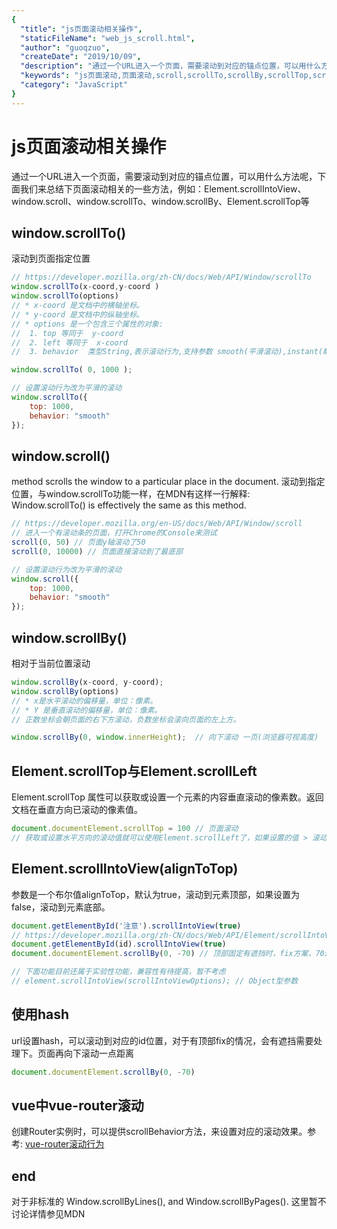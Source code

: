 ```yaml
---
{
  "title": "js页面滚动相关操作",
  "staticFileName": "web_js_scroll.html",
  "author": "guoqzuo",
  "createDate": "2019/10/09",
  "description": "通过一个URL进入一个页面，需要滚动到对应的锚点位置，可以用什么方法呢，下面我们来总结下页面滚动相关的一些方法，例如：Element.scrollIntoView、window.scroll、window.scrollTo、window.scrollBy、Element.scrollTop等",
  "keywords": "js页面滚动,页面滚动,scroll,scrollTo,scrollBy,scrollTop,scrollLeft,scrollIntoView,使用hash滚动,vue中vue-router滚动",
  "category": "JavaScript"
}
---
```


# js页面滚动相关操作

通过一个URL进入一个页面，需要滚动到对应的锚点位置，可以用什么方法呢，下面我们来总结下页面滚动相关的一些方法，例如：Element.scrollIntoView、window.scroll、window.scrollTo、window.scrollBy、Element.scrollTop等

## window.scrollTo() 
滚动到页面指定位置
```js
// https://developer.mozilla.org/zh-CN/docs/Web/API/Window/scrollTo
window.scrollTo(x-coord,y-coord )
window.scrollTo(options)
// * x-coord 是文档中的横轴坐标。
// * y-coord 是文档中的纵轴坐标。
// * options 是一个包含三个属性的对象:
//  1. top 等同于  y-coord
//  2. left 等同于  x-coord
//  3. behavior  类型String,表示滚动行为,支持参数 smooth(平滑滚动),instant(瞬间滚动),默认值auto,实测效果等同于instant

window.scrollTo( 0, 1000 );

// 设置滚动行为改为平滑的滚动
window.scrollTo({ 
    top: 1000, 
    behavior: "smooth" 
});
```

## window.scroll() 
method scrolls the window to a particular place in the document. 滚动到指定位置，与window.scrollTo功能一样，在MDN有这样一行解释: Window.scrollTo() is effectively the same as this method.
```js
// https://developer.mozilla.org/en-US/docs/Web/API/Window/scroll
// 进入一个有滚动条的页面，打开Chrome的Console来测试
scroll(0, 50) // 页面y轴滚动了50
scroll(0, 10000) // 页面直接滚动到了最底部

// 设置滚动行为改为平滑的滚动
window.scroll({ 
    top: 1000, 
    behavior: "smooth" 
});
```

## window.scrollBy() 
相对于当前位置滚动
```js
window.scrollBy(x-coord, y-coord);
window.scrollBy(options)
// * x是水平滚动的偏移量，单位：像素。
// * Y 是垂直滚动的偏移量，单位：像素。
// 正数坐标会朝页面的右下方滚动，负数坐标会滚向页面的左上方。

window.scrollBy(0, window.innerHeight);  // 向下滚动 一页(浏览器可视高度)
```

## Element.scrollTop与Element.scrollLeft
Element.scrollTop 属性可以获取或设置一个元素的内容垂直滚动的像素数。返回文档在垂直方向已滚动的像素值。
```js
document.documentElement.scrollTop = 100 // 页面滚动
// 获取或设置水平方向的滚动值就可以使用Element.scrollLeft了，如果设置的值 > 滚动距离，会滚动到底
```

## Element.scrollIntoView(alignToTop)
参数是一个布尔值alignToTop，默认为true，滚动到元素顶部，如果设置为false，滚动到元素底部。
```js
document.getElementById('注意').scrollIntoView(true)
// https://developer.mozilla.org/zh-CN/docs/Web/API/Element/scrollIntoView#%E7%A4%BA%E4%BE%8B
document.getElementById(id).scrollIntoView(true)
document.documentElement.scrollBy(0, -70) // 顶部固定有遮挡时，fix方案，70这个值取决于顶部高度

// 下面功能目前还属于实验性功能，兼容性有待提高，暂不考虑
// element.scrollIntoView(scrollIntoViewOptions); // Object型参数
```

## 使用hash
url设置hash，可以滚动到对应的id位置，对于有顶部fix的情况，会有遮挡需要处理下。页面再向下滚动一点距离
```js
document.documentElement.scrollBy(0, -70)
```

## vue中vue-router滚动
创建Router实例时，可以提供scrollBehavior方法，来设置对应的滚动效果。参考: [vue-router滚动行为](https://www.yuque.com/guoqzuo/yyxr05/brzgg7#8bab95a6)


## end
对于非标准的 Window.scrollByLines(), and Window.scrollByPages(). 这里暂不讨论详情参见MDN